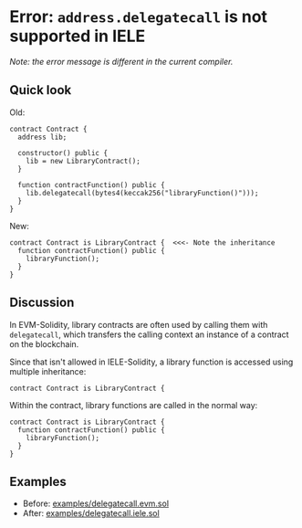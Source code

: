 # Error: `address.delegatecall` is not supported in IELE

*Note: the error message is different in the current compiler.*

## Quick look

Old: 
    
    contract Contract {
      address lib;
    
      constructor() public {
        lib = new LibraryContract();
      }
    
      function contractFunction() public {
        lib.delegatecall(bytes4(keccak256("libraryFunction()")));
      }
    }

New:

    contract Contract is LibraryContract {  <<<- Note the inheritance
      function contractFunction() public {
        libraryFunction();
      }
    }
   
   
## Discussion

In EVM-Solidity, library contracts are often used by calling them with
`delegatecall`, which transfers the calling context an instance of a 
contract on the blockchain.

Since that isn't allowed in IELE-Solidity, a library function is
accessed using multiple inheritance:

    contract Contract is LibraryContract {

Within the contract, library functions are called in the normal way:

    contract Contract is LibraryContract {
      function contractFunction() public {
        libraryFunction();
      }
    }
    

## Examples

* Before: [examples/delegatecall.evm.sol](examples/delegatecall.evm.sol)
* After: [examples/delegatecall.iele.sol](examples/delegatecall.iele.sol)

